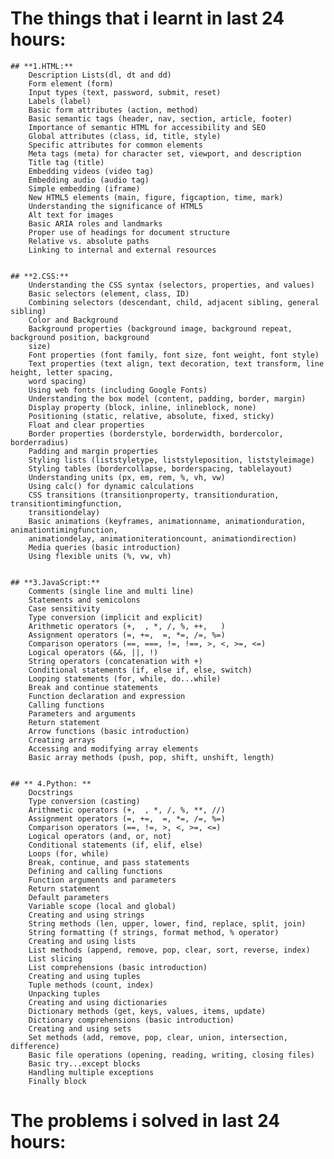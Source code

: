 # **The things that i learnt in last 24 hours:**

    ## **1.HTML:**
        Description Lists(dl, dt and dd)
        Form element (form)
        Input types (text, password, submit, reset)
        Labels (label)
        Basic form attributes (action, method)
        Basic semantic tags (header, nav, section, article, footer)
        Importance of semantic HTML for accessibility and SEO
        Global attributes (class, id, title, style)
        Specific attributes for common elements
        Meta tags (meta) for character set, viewport, and description
        Title tag (title)
        Embedding videos (video tag)
        Embedding audio (audio tag)
        Simple embedding (iframe)
        New HTML5 elements (main, figure, figcaption, time, mark)
        Understanding the significance of HTML5
        Alt text for images
        Basic ARIA roles and landmarks
        Proper use of headings for document structure
        Relative vs. absolute paths
        Linking to internal and external resources


    ## **2.CSS:**
        Understanding the CSS syntax (selectors, properties, and values)
        Basic selectors (element, class, ID)
        Combining selectors (descendant, child, adjacent sibling, general sibling)
        Color and Background
        Background properties (background image, background repeat, background position, background
        size)
        Font properties (font family, font size, font weight, font style)
        Text properties (text align, text decoration, text transform, line height, letter spacing,
        word spacing)
        Using web fonts (including Google Fonts)
        Understanding the box model (content, padding, border, margin)
        Display property (block, inline, inlineblock, none)
        Positioning (static, relative, absolute, fixed, sticky)
        Float and clear properties
        Border properties (borderstyle, borderwidth, bordercolor, borderradius)
        Padding and margin properties
        Styling lists (liststyletype, liststyleposition, liststyleimage)
        Styling tables (bordercollapse, borderspacing, tablelayout)
        Understanding units (px, em, rem, %, vh, vw)
        Using calc() for dynamic calculations
        CSS transitions (transitionproperty, transitionduration, transitiontimingfunction,
        transitiondelay)
        Basic animations (keyframes, animationname, animationduration, animationtimingfunction,
        animationdelay, animationiterationcount, animationdirection)
        Media queries (basic introduction)
        Using flexible units (%, vw, vh)


    ## **3.JavaScript:**
        Comments (single line and multi line)
        Statements and semicolons
        Case sensitivity
        Type conversion (implicit and explicit)
        Arithmetic operators (+,  , *, /, %, ++,   )
        Assignment operators (=, +=,  =, *=, /=, %=)
        Comparison operators (==, ===, !=, !==, >, <, >=, <=)
        Logical operators (&&, ||, !)
        String operators (concatenation with +)
        Conditional statements (if, else if, else, switch)
        Looping statements (for, while, do...while)
        Break and continue statements
        Function declaration and expression
        Calling functions
        Parameters and arguments
        Return statement
        Arrow functions (basic introduction)
        Creating arrays
        Accessing and modifying array elements
        Basic array methods (push, pop, shift, unshift, length)

        
    ## ** 4.Python: **
        Docstrings
        Type conversion (casting)
        Arithmetic operators (+,  , *, /, %, **, //)
        Assignment operators (=, +=,  =, *=, /=, %=)
        Comparison operators (==, !=, >, <, >=, <=)
        Logical operators (and, or, not)
        Conditional statements (if, elif, else)
        Loops (for, while)
        Break, continue, and pass statements
        Defining and calling functions
        Function arguments and parameters
        Return statement
        Default parameters
        Variable scope (local and global)
        Creating and using strings
        String methods (len, upper, lower, find, replace, split, join)
        String formatting (f strings, format method, % operator)
        Creating and using lists
        List methods (append, remove, pop, clear, sort, reverse, index)
        List slicing
        List comprehensions (basic introduction)
        Creating and using tuples
        Tuple methods (count, index)
        Unpacking tuples
        Creating and using dictionaries
        Dictionary methods (get, keys, values, items, update)
        Dictionary comprehensions (basic introduction)
        Creating and using sets
        Set methods (add, remove, pop, clear, union, intersection, difference)
        Basic file operations (opening, reading, writing, closing files)
        Basic try...except blocks
        Handling multiple exceptions
        Finally block


# **The problems i solved in last 24 hours:**
    

